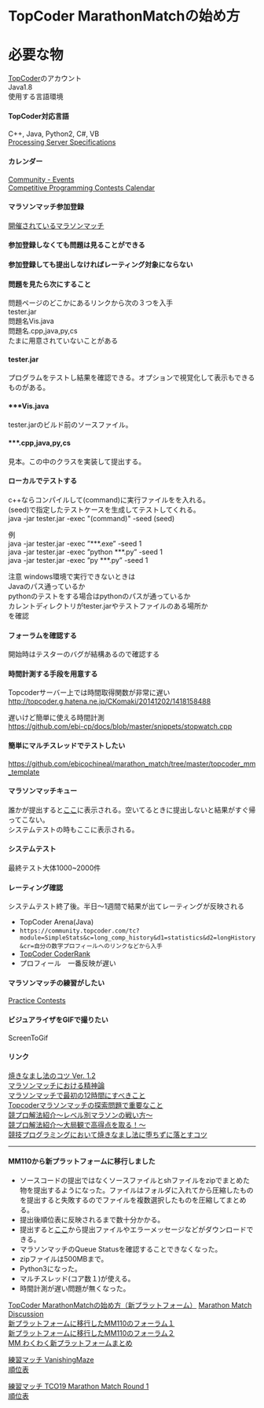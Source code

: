 # TopCoder MarathonMatchの始め方

# 必要な物
[TopCoder](https://www.topcoder.com/)のアカウント  
Java1.8  
使用する言語環境  

#### TopCoder対応言語
C++, Java, Python2, C#, VB  
[Processing Server Specifications](https://apps.topcoder.com/wiki/display/tc/Processing+Server+Specifications)

#### カレンダー
[Community - Events](https://www.topcoder.com/community/events/)  
[Competitive Programming Contests Calendar](https://competitiveprogramming.info/calendar)  

#### マラソンマッチ参加登録
[開催されているマラソンマッチ](https://community.topcoder.com/longcontest/?module=ViewActiveContests)  

#### 参加登録しなくても問題は見ることができる
#### 参加登録しても提出しなければレーティング対象にならない

#### 問題を見たら次にすること
問題ページのどこかにあるリンクから次の３つを入手    
tester.jar  
問題名Vis.java  
問題名.cpp,java,py,cs  
たまに用意されていないことがある  


#### tester.jar
プログラムをテストし結果を確認できる。オプションで視覚化して表示もできるものがある。  

#### ***Vis.java
tester.jarのビルド前のソースファイル。  

#### ***.cpp,java,py,cs
見本。この中のクラスを実装して提出する。  

#### ローカルでテストする
c++ならコンパイルして(command)に実行ファイルをを入れる。  
(seed)で指定したテストケースを生成してテストしてくれる。  
java -jar tester.jar -exec "(command)" -seed (seed)  

例  
java -jar tester.jar -exec ”***.exe” -seed 1  
java -jar tester.jar -exec ”python ***.py” -seed 1  
java -jar tester.jar -exec ”py ***.py” -seed 1  
  
注意 windows環境で実行できないときは  
Javaのパス通っているか  
pythonのテストをする場合はpythonのパスが通っているか  
カレントディレクトリがtester.jarやテストファイルのある場所か  
を確認  

#### フォーラムを確認する
開始時はテスターのバグが結構あるので確認する  

#### 時間計測する手段を用意する
Topcoderサーバー上では時間取得関数が非常に遅い  
http://topcoder.g.hatena.ne.jp/CKomaki/20141202/1418158488

遅いけど簡単に使える時間計測  
https://github.com/ebi-cp/docs/blob/master/snippets/stopwatch.cpp

#### 簡単にマルチスレッドでテストしたい
https://github.com/ebicochineal/marathon_match/tree/master/topcoder_mm_template

#### マラソンマッチキュー
誰かが提出すると[ここ](https://community.topcoder.com/longcontest/?module=ViewQueue)に表示される。空いてるときに提出しないと結果がすぐ帰ってこない。  
システムテストの時もここに表示される。

#### システムテスト
最終テスト大体1000~2000件  

#### レーティング確認
システムテスト終了後。半日～1週間で結果が出てレーティングが反映される  

- TopCoder Arena(Java)  
- `https://community.topcoder.com/tc?module=SimpleStats&c=long_comp_history&d1=statistics&d2=longHistory&cr=自分の数字プロフィールへのリンクなどから入手`  
- [TopCoder CoderRank](https://community.topcoder.com/longcontest/stats/?&sr=1&nr=50&module=CoderRank)
- プロフィール　一番反映が遅い

#### マラソンマッチの練習がしたい
[Practice Contests](https://community.topcoder.com/longcontest/?module=ViewPractice)

#### ビジュアライザをGIFで撮りたい
ScreenToGif  

#### リンク
[焼きなまし法のコツ Ver. 1.2](http://shindannin.hatenadiary.com/entry/20121224/1356364040)  
[マラソンマッチにおける精神論](http://chokudai.hatenablog.com/entry/2014/12/04/000132)  
[マラソンマッチで最初の12時間にすべきこと](http://hama-du.hatenablog.com/entry/2015/12/14/000000)  
[Topcoderマラソンマッチの探索問題で重要なこと](https://qiita.com/takapt0226/items/b2f6d1d77a034b529e21)  
[競プロ解法紹介～レベル別マラソンの戦い方～](https://qiita.com/tsukammo/items/7041a00e429f9f5ac4ae)  
[競プロ解法紹介～大局観で高得点を取る！～](https://qiita.com/tsukammo/items/85ffbe907e89b051d715)  
[競技プログラミングにおいて焼きなまし法に堕ちずに落とすコツ](https://qiita.com/tsukammo/items/b410f3202372fe87c919)  

----
#### MM110から新プラットフォームに移行しました
- ソースコードの提出ではなくソースファイルとshファイルをzipでまとめた物を提出するようになった。ファイルはフォルダに入れてから圧縮したものを提出すると失敗するのでファイルを複数選択したものを圧縮してまとめる。
- 提出後順位表に反映されるまで数十分かかる。
- 提出すると[ここ](https://submission-review.topcoder.com/)から提出ファイルやエラーメッセージなどがダウンロードできる。
- マラソンマッチのQueue Statusを確認することできなくなった。
- zipファイルは500MBまで。
- Python3になった。
- マルチスレッド(コア数１)が使える。
- 時間計測が遅い問題が無くなった。

[TopCoder MarathonMatchの始め方（新プラットフォーム）](https://github.com/ebi-cp/docs/blob/master/start-topcoder-newplatform-marathon-match.md)
[Marathon Match Discussion](https://apps.topcoder.com/forums/?module=ThreadList&forumID=506048&mc=3073)  
[新プラットフォームに移行したMM110のフォーラム１](https://apps.topcoder.com/forums/?module=ThreadList&forumID=7120)  
[新プラットフォームに移行したMM110のフォーラム２](https://apps.topcoder.com/forums/?module=ThreadList&forumID=673710)  
[MM わくわく新プラットフォームまとめ](http://hakomof.hatenablog.com/entry/2019/06/05/214722)  

[練習マッチ VanishingMaze  ](https://www.topcoder.com/challenges/30092483)  
[順位表](http://leaderboards.topcoder.com/challenges/30091712?reviewTypeId=0d5b13d6-7562-4045-af35-d6a5cf62de31)  

[練習マッチ TCO19 Marathon Match Round 1](https://www.topcoder.com/challenges/30092166)  
[順位表](http://cmap-leaders.topcoder.com/challenges/30092166?reviewTypeId=0d5b13d6-7562-4045-af35-d6a5cf62de31)  